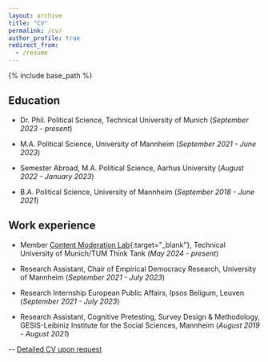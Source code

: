 ```yaml
---
layout: archive
title: "CV"
permalink: /cv/
author_profile: true
redirect_from:
  - /resume
---
```


{% include base_path %}

## Education


* Dr. Phil. Political Science, Technical University of Munich (*September 2023 - present*)
  
* M.A. Political Science, University of Mannheim (*September 2021 - June 2023*)
  
* Semester Abroad, M.A. Political Science, Aarhus University (*August 2022 - January 2023*)
  
* B.A. Political Science, University of Mannheim (*September 2018 - June 2021*)


## Work experience


* Member [Content Moderation Lab](https://tumthinktank.de/project/content-moderation-lab/){:target="_blank"}, Technical University of Munich/TUM Think Tank (*May 2024 - present*)

* Research Assistant, Chair of Empirical Democracy Research, University of Mannheim (*September 2021 - July 2023*)

* Research Internship European Public Affairs, Ipsos Beligum, Leuven (*September 2021 - July 2023*)

* Research Assistant, Cognitive Pretesting, Survey Design & Methodology, GESIS-Leibiniz Institute for the Social Sciences, Mannheim (*August 2019 - August 2021*)


  
-- [Detailed CV upon request](mailto:friederike.quint@tum.de)
